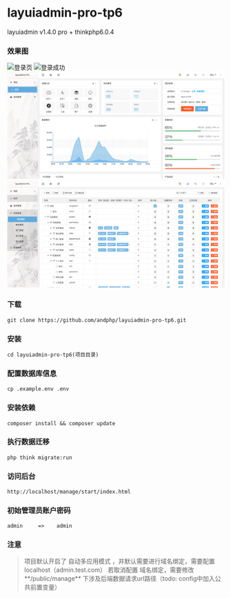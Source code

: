 # layuiadmin-pro-tp6
layuiadmin v1.4.0 pro + thinkphp6.0.4

### 效果图
![登录页](https://github.com/andphp/layuiadmin-pro-tp6/blob/master/public/static/images/redame1.png?raw=true)
![登录成功](https://github.com/andphp/layuiadmin-pro-tp6/blob/master/public/static/images/redame2.png?raw=true)
![欢迎页](https://github.com/andphp/layuiadmin-pro-tp6/blob/master/public/static/images/redame4.png?raw=true)
![菜单权限页](https://github.com/andphp/layuiadmin-pro-tp6/blob/master/public/static/images/redame3.png?raw=true)
### 下载

```
git clone https://github.com/andphp/layuiadmin-pro-tp6.git
```

### 安装

```
cd layuiadmin-pro-tp6(项目目录)
```

### 配置数据库信息

```
cp .example.env .env
```

### 安装依赖
```
composer install && composer update
```
### 执行数据迁移

```
php think migrate:run
```

### 访问后台

```
http://localhost/manage/start/index.html
```

### 初始管理员账户密码

```
admin     =>    admin
```

### 注意

> 项目默认开启了 自动多应用模式 ，并默认需要进行域名绑定，需要配置 localhost（admin.test.com）
> 若取消配置 域名绑定，需要修改**/public/manage** 下涉及后端数据请求url路径（todo: config中加入公共前置变量）